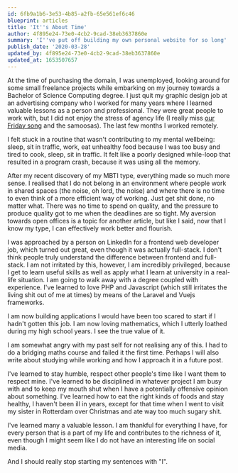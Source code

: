```yaml
---
id: 6fb9a1b6-3e53-4b85-a2fb-65e561ef6c46
blueprint: articles
title: 'It''s About Time'
author: 4f895e24-73e0-4cb2-9cad-38eb3637860e
summary: 'I''ve put off building my own personal website for so long'
publish_date: '2020-03-28'
updated_by: 4f895e24-73e0-4cb2-9cad-38eb3637860e
updated_at: 1653507657
---
```

At the time of purchasing the domain, I was unemployed, looking around for some small freelance projects while embarking on my journey towards a Bachelor of Science Computing degree. I just quit my graphic design job at an advertising company who I worked for many years where I learned valuable lessons as a person and professional. They were great people to work with, but I did not enjoy the stress of agency life (I really miss [our Friday song](https://www.youtube.com/watch?v=BKdspWe-KdQ) and the samoosas). The last few months I worked remotely.

I felt stuck in a routine that wasn't contributing to my mental wellbeing: sleep, sit in traffic, work, eat unhealthy food because I was too busy and tired to cook, sleep, sit in traffic. It felt like a poorly designed while-loop that resulted in a program crash, because it was using all the memory.

After my recent discovery of my MBTI type, everything made so much more sense. I realised that I do not belong in an environment where people work in shared spaces (the noise, oh lord, the noise) and where there is no time to even think of a more efficient way of working. Just get shit done, no matter what. There was no time to spend on quality, and the pressure to produce quality got to me when the deadlines are so tight. My aversion towards open offices is a topic for another article, but like I said, now that I know my type, I can effectively work better and flourish.

I was approached by a person on LinkedIn for a frontend web developer job, which turned out great, even though it was actually full-stack. I don't think people truly understand the difference between frontend and full-stack. I am not irritated by this, however, I am incredibly privileged, because I get to learn useful skills as well as apply what I learn at university in a real-life situation. I am going to walk away with a degree coupled with experience. I've learned to love PHP and Javascript (which still irritates the living shit out of me at times) by means of the Laravel and Vuejs frameworks. 

I am now building applications I would have been too scared to start if I hadn't gotten this job. I am now loving mathematics, which I utterly loathed during my high school years. I see the true value of it. 

I am somewhat angry with my past self for not realising any of this. I had to do a bridging maths course and failed it the first time. Perhaps I will also write about studying while working and how I approach it in a future post.

I've learned to stay humble, respect other people's time like I want them to respect mine. I've learned to be disciplined in whatever project I am busy with and to keep my mouth shut when I have a potentially offensive opinion about something. I've learned how to eat the right kinds of foods and stay healthy, I haven't been ill in years, except for that time when I went to visit my sister in Rotterdam over Christmas and ate way too much sugary shit.

I've learned many a valuable lesson. I am thankful for everything I have, for every person that is a part of my life and contributes to the richness of it, even though I might seem like I do not have an interesting life on social media.

And I should really stop starting my sentences with "I".